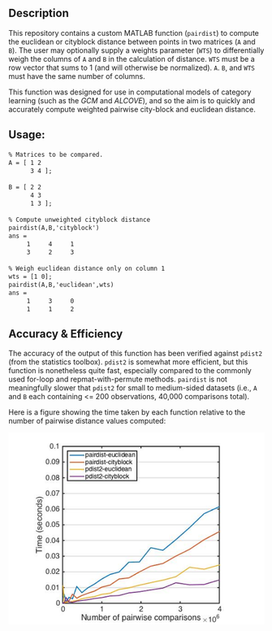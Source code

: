 Description
---

This repository contains a custom MATLAB function (`pairdist`) to compute the euclidean or cityblock distance between points in two matrices (`A` and `B`). The user may optionally supply a weights parameter (`WTS`) to differentially weigh the columns of `A` and `B` in the calculation of distance. `WTS` must be a row vector that sums to 1 (and will otherwise be normalized). `A`. `B`, and `WTS` must have the same number of columns.

This function was designed for use in computational models of category learning (such as the *GCM* and *ALCOVE*), and so the aim is to quickly and accurately compute weighted pairwise city-block and euclidean distance.

Usage:
---

    % Matrices to be compared.
    A = [ 1 2
          3 4 ];
    
    B = [ 2 2
          4 3
          1 3 ];
    
    % Compute unweighted cityblock distance
    pairdist(A,B,'cityblock')
    ans =
         1     4     1
         3     2     3

    % Weigh euclidean distance only on column 1
    wts = [1 0];
    pairdist(A,B,'euclidean',wts)
    ans =
         1     3     0
         1     1     2

Accuracy & Efficiency
---
The accuracy of the output of this function has been verified against `pdist2` (from the statistics toolbox). `pdist2` is somewhat more efficient, but this function is nonetheless quite fast, especially compared to the commonly used for-loop and repmat-with-permute methods. `pairdist` is not meaningfully slower that `pdist2` for small to medium-sided datasets (i.e., `A` and `B` each containing <= 200 observations, 40,000 comparisons total).

Here is a figure showing the time taken by each function relative to the number of pairwise distance values computed:

![speed comparison](fig.jpg)